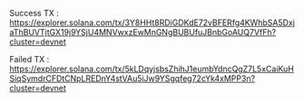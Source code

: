 Success TX : https://explorer.solana.com/tx/3Y8HHt8RDiGDKdE72vBFERfg4KWhbSA5DxjaThBUVTjtGX19j9YSjU4MNVwxzEwMnGNgBUBUfuJBnbGoAUQ7VfFh?cluster=devnet

Failed TX : https://explorer.solana.com/tx/5kLDqyjsbsZhihJ1eumbYdncQgZ7L5xCaiKuHSiqSymdrCFDtCNpLREDnY4stVAu5iJw9YSgqfeg72cYk4xMPP3n?cluster=devnet